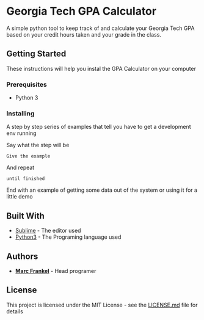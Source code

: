 # Georgia Tech GPA Calculator

A simple python tool to keep track of and calculate your Georgia Tech GPA based on your credit hours taken and your grade in the class.

## Getting Started

These instructions will help you instal the GPA Calculator on your computer

### Prerequisites

* Python 3

### Installing

A step by step series of examples that tell you have to get a development env running

Say what the step will be

```
Give the example
```

And repeat

```
until finished
```

End with an example of getting some data out of the system or using it for a little demo


## Built With

* [Sublime](https://www.sublimetext.com/) - The editor used
* [Python3](https://www.python.org/) - The Programing language used

## Authors

* **[Marc Frankel](https://marcafrankel.com)** - Head programer

## License

This project is licensed under the MIT License - see the [LICENSE.md](LICENSE.md) file for details

